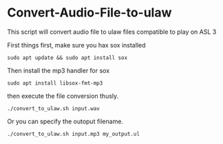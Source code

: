 # Convert-Audio-File-to-ulaw
This script will convert audio file to ulaw files compatible to play on ASL 3

First things first, make sure you hax sox installed
```
sudo apt update && sudo apt install sox
```

Then install the mp3 handler for sox
```
sudo apt install libsox-fmt-mp3
```

then execute the file conversion thusly.

```
./convert_to_ulaw.sh input.wav
```

Or you can specify the outoput filename.
```
./convert_to_ulaw.sh input.mp3 my_output.ul
```


